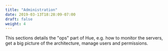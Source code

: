 ```yaml
---
title: "Administration"
date: 2019-03-13T18:28:09-07:00
draft: false
weight: 4
---
```


This sections details the "ops" part of Hue, e.g. how to monitor the servers, get a big picture of the architecture, manage users and permissions.
